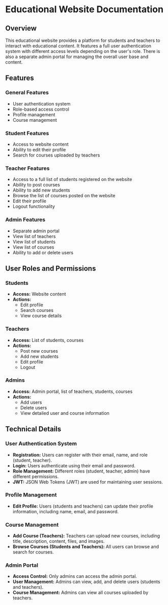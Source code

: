 # Educational Website Documentation

## Overview

This educational website provides a platform for students and teachers to interact with educational content. It features a full user authentication system with different access levels depending on the user's role. There is also a separate admin portal for managing the overall user base and content.

## Features

### General Features

- User authentication system
- Role-based access control
- Profile management
- Course management

### Student Features

- Access to website content
- Ability to edit their profile
- Search for courses uploaded by teachers

### Teacher Features

- Access to a full list of students registered on the website
- Ability to post courses
- Ability to add new students
- Browse the list of courses posted on the website
- Edit their profile
- Logout functionality

### Admin Features

- Separate admin portal
- View list of teachers
- View list of students
- View list of courses
- Ability to add or delete users

## User Roles and Permissions

### Students

- **Access:** Website content
- **Actions:** 
  - Edit profile
  - Search courses
  - View course details

### Teachers

- **Access:** List of students, courses
- **Actions:** 
  - Post new courses
  - Add new students
  - Edit profile
  - Logout

### Admins

- **Access:** Admin portal, list of teachers, students, courses
- **Actions:** 
  - Add users
  - Delete users
  - View detailed user and course information

## Technical Details

### User Authentication System

- **Registration:** Users can register with their email, name, and role (student, teacher).
- **Login:** Users authenticate using their email and password.
- **Role Management:** Different roles (student, teacher, admin) have different permissions.
- **JWT:** JSON Web Tokens (JWT) are used for maintaining user sessions.

### Profile Management

- **Edit Profile:** Users (students and teachers) can update their profile information, including name, email, and password.

### Course Management

- **Add Course (Teachers):** Teachers can upload new courses, including title, description, content, files, and images.
- **Browse Courses (Students and Teachers):** All users can browse and search for courses.

### Admin Portal

- **Access Control:** Only admins can access the admin portal.
- **User Management:** Admins can view, add, and delete users (students and teachers).
- **Course Management:** Admins can view all courses uploaded by teachers.



